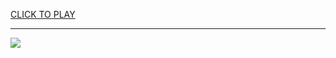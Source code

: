 
<a href="https://premium76.site?title=snakes_vs_blocks_game&ref=12M">CLICK TO PLAY</a></h3>
<hr>

<a href="https://premium76.site?title=snakes_vs_blocks_game&ref=12M"><img src="https://clearcache.store/games.png"></a>


